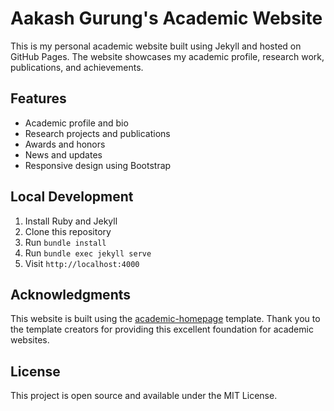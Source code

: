 # Aakash Gurung's Academic Website

This is my personal academic website built using Jekyll and hosted on GitHub Pages. The website showcases my academic profile, research work, publications, and achievements.

## Features

- Academic profile and bio
- Research projects and publications
- Awards and honors
- News and updates
- Responsive design using Bootstrap

## Local Development

1. Install Ruby and Jekyll
2. Clone this repository
3. Run `bundle install`
4. Run `bundle exec jekyll serve`
5. Visit `http://localhost:4000`

## Acknowledgments

This website is built using the [academic-homepage](https://github.com/luost26/academic-homepage) template. Thank you to the template creators for providing this excellent foundation for academic websites.

## License

This project is open source and available under the MIT License.
